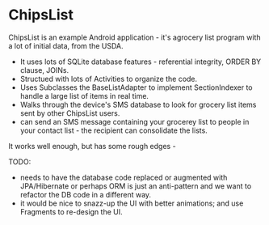 # ChipsList
ChipsList is an example Android application - it's agrocery list program with a lot of initial data, from the USDA. 

* It uses lots of SQLite database features - referential integrity, ORDER BY clause, JOINs.
* Structued with lots of Activities to organize the code. 
* Uses Subclasses the BaseListAdapter to implement SectionIndexer to handle a large list of items in real time.
* Walks through the device's SMS database to look for grocery list items sent by other ChipsList users.
* can send an SMS message containing your grocerey list to people in your contact list - the recipient can consolidate the lists.  

It works well enough, but has some rough edges - 

TODO: 
* needs to have the database code replaced or augmented with JPA/Hibernate or perhaps ORM is just an anti-pattern and we want to refactor the DB code in a different way.  
* it would be nice to snazz-up the UI with better animations; and use Fragments to re-design the UI.
